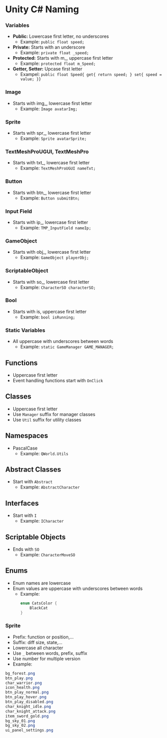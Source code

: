 # Unity C# Naming

### Variables
- **Public:** Lowercase first letter, no underscores
  - Example: `public float speed;`
- **Private:** Starts with an underscore
  - Example: `private float _speed;`
- **Protected:** Starts with m_, uppercase first letter
  - Example: `protected float m_Speed;`
- **Getter, Setter:** Upcase first letter
  - Exampel: `public float Speed{ get{ return speed; } set{ speed = value; }}`

### Image
- Starts with img_, lowercase first letter
  - Example: `Image avatarImg;`

### Sprite
- Starts with spr_, lowercase first letter
  - Example: `Sprite avatarSprite;`

### TextMeshProUGUI, TextMeshPro
- Starts with txt_, lowercase first letter
  - Example: `TextMeshProUGUI nameTxt;`

### Button
- Starts with btn_, lowercase first letter
  - Example: `Button submitBtn;`

### Input Field
- Starts with ip_, lowercase first letter
  - Example: `TMP_InputField nameIp;`

### GameObject
- Starts with obj_, lowercase first letter
  - Example: `GameObject playerObj;`

### ScriptableObject
- Starts with so_, lowercase first letter
  - Example: `CharacterSO characterSO;`

### Bool
- Starts with is, uppercase first letter
  - Example: `bool isRunning;`

### Static Variables
- All uppercase with underscores between words
  - Example: `static GameManager GAME_MANAGER;`

## Functions
- Uppercase first letter
- Event handling functions start with `OnClick`

## Classes
- Uppercase first letter
- Use `Manager` suffix for manager classes
- Use `Util` suffix for utility classes

## Namespaces
- PascalCase
  - Example: `QWorld.Utils`

## Abstract Classes
- Start with `Abstract`
  - Example: `AbstractCharacter`

## Interfaces
- Start with `I`
  - Example: `ICharacter`

## Scriptable Objects
- Ends with `SO`
  - Example: `CharacterMoveSO`

## Enums
- Enum names are lowercase
- Enum values are uppercase with underscores between words
  - Example:
    ``` C#
    enum CatsColor {
        BlackCat
    }
    ```

### Sprite
- Prefix: function or position,...
- Suffix: diff size, state,... 
- Lowercase all character
- Use `_` between words, prefix, suffix
- Use number for multiple version
- Example:
``` C#
bg_forest.png
btn_play.png
char_warrior.png
icon_health.png
btn_play_normal.png
btn_play_hover.png
btn_play_disabled.png
char_knight_idle.png
char_knight_attack.png
item_sword_gold.png
bg_sky_01.png
bg_sky_02.png
ui_panel_settings.png
```